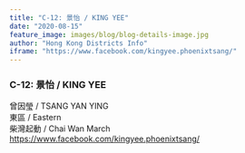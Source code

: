 ```yaml
---
title: "C-12: 景怡 / KING YEE"
date: "2020-08-15"
feature_image: images/blog/blog-details-image.jpg
author: "Hong Kong Districts Info"
iframe: "https://www.facebook.com/kingyee.phoenixtsang/"
---
```


### C-12: 景怡 / KING YEE  
曾因瑩 / TSANG YAN YING  
東區 / Eastern  
柴灣起動 / Chai Wan March  
https://www.facebook.com/kingyee.phoenixtsang/
